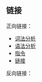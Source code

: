## 链接

正向链接：

- [词法分析](/post/computer-science/program/词法分析)
- [语法分析](/post/computer-science/program/语法分析)
- [指令](/post/computer-science/program/指令)
- [链接](/post/computer-science/program/链接)

反向链接：